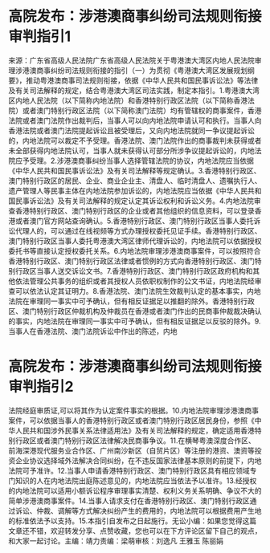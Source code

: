 # 高院发布：涉港澳商事纠纷司法规则衔接审判指引1

来源：广东省高级人民法院广东省高级人民法院关于粤港澳大湾区内地人民法院审理涉港澳商事纠纷司法规则衔接的指引（一）为贯彻《粤港澳大湾区发展规划纲要》，推动粤港澳商事司法规则衔接，依据《中华人民共和国民事诉讼法》等法律及有关司法解释的规定，结合粤港澳大湾区司法实践，制定本指引。1.粤港澳大湾区内地人民法院（以下简称内地法院）和香港特别行政区法院（以下简称香港法院）或者澳门特别行政区法院（以下简称澳门法院）均有管辖权的商事案件，香港法院或者澳门法院作出裁判后，当事人可以向内地法院申请认可和执行。当事人向香港法院或者澳门法院提起诉讼且被受理后，又向内地法院就同一争议提起诉讼的，内地法院可以裁定不予受理。香港法院、澳门法院作出的商事裁判未获得或者未全部获得内地法院认可，当事人就未获得认可部分所涉争议提起诉讼的，内地法院应予受理。2.涉港澳商事纠纷当事人选择管辖法院的协议，内地法院应当依据《中华人民共和国民事诉讼法》及有关司法解释等规定确认。3.香港特别行政区、澳门特别行政区的居民、企业、商业企业主、清盘人、临时清盘人、遗嘱执行人、遗产管理人等民事主体在内地法院参加诉讼的，内地法院应当依据《中华人民共和国民事诉讼法》及有关司法解释的规定认定其诉讼权利和诉讼义务。4.内地法院审查香港特别行政区、澳门特别行政区的企业或者其他组织的信息资料，可以登录香港或者澳门官方网站查询确认。5.香港特别行政区、澳门特别行政区当事人委托诉讼代理人的，可以通过在线视频等方式办理授权委托见证手续。香港特别行政区、澳门特别行政区当事人委托粤港澳大湾区律师代理诉讼的，内地法院可以依据授权委托书等直接认定授权委托关系。6.内地法院审理涉港澳商事案件，可以按照符合香港特别行政区、澳门特别行政区法律或者惯例的方式向香港特别行政区、澳门特别行政区当事人送交诉讼文书。7.香港特别行政区、澳门特别行政区政府机构和其他依法管理公共事务的组织或者其授权人员依职权制作的公文书证，内地法院经审查可以依法认定其证明力。8.香港法院、澳门法院生效裁判认定的基本事实，内地法院在审理同一事实中可予确认，但有相反证据足以推翻的除外。香港特别行政区、澳门特别行政区仲裁机构及仲裁员在香港或者澳门作出的民商事仲裁裁决确认的事实，内地法院在审理同一事实中可予确认，但有相反证据足以反驳的除外。9.当事人在香港法院、澳门法院诉讼中作出的陈述，内地

# 高院发布：涉港澳商事纠纷司法规则衔接审判指引2

法院经庭审质证,可以将其作为认定案件事实的根据。10.内地法院审理涉港澳商事案件，可以依据当事人的香港特别行政区或者澳门特别行政区居民身份，参照《中华人民共和国涉外民事关系法律适用法》及有关司法解释的规定，确定适用香港特别行政区或者澳门特别行政区法律解决民商事争议。11.在横琴粤澳深度合作区、前海深港现代服务业合作区、广州南沙新区（自贸片区）等注册的港资、澳资等投资企业协议选择域外法解决合同纠纷，在不违反国家法律基本原则的前提下，内地法院可予准许。12.当事人申请香港特别行政区、澳门特别行政区具有相应领域专门知识的人在内地法院出庭陈述意见的，内地法院应当依法予以准许。13.经授权的内地法院可以适用小额诉讼程序审理事实清楚、权利义务关系明确、争议不大的简单涉港澳商事案件。14.当事人请求支付在香港特别行政区、澳门特别行政区通过诉讼、仲裁、调解等方式解决纠纷产生的费用的，内地法院可以根据费用产生地的标准依法予以支持。15.本指引自发布之日起施行。无讼小编：如果您觉得这篇文章还不错，欢迎转发分享、点赞收藏，您也可以在下方评论区留下自己的观点，和大家一起讨论。主编：靖力责编：梁萌审核：刘逸凡 王雅玉 陈丽娟

